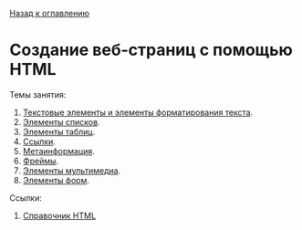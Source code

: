[Назад к оглавлению](https://github.com/Vladislav-Lyuminarskiy/Web-course)

# Создание веб-страниц с помощью HTML

Темы занятия:
1. [Текстовые элементы и элементы форматирования текста](https://github.com/Vladislav-Lyuminarskiy/Web-course/tree/master/02-HTML-2/01-text).
2. [Элементы списков](https://github.com/Vladislav-Lyuminarskiy/Web-course/tree/master/02-HTML-2/02-lists).
3. [Элементы таблиц](https://github.com/Vladislav-Lyuminarskiy/Web-course/tree/master/02-HTML-2/03-tables).
4. [Ссылки](https://github.com/Vladislav-Lyuminarskiy/Web-course/tree/master/02-HTML-2/04-links).
5. [Метаинформация](https://github.com/Vladislav-Lyuminarskiy/Web-course/tree/master/02-HTML-2/05-meta).
6. [Фреймы](https://github.com/Vladislav-Lyuminarskiy/Web-course/tree/master/02-HTML-2/06-frames).
7. [Элементы мультимедиа](https://github.com/Vladislav-Lyuminarskiy/Web-course/tree/master/02-HTML-2/07-multimedia).
8. [Элементы форм](https://github.com/Vladislav-Lyuminarskiy/Web-course/tree/master/02-HTML-2/08-forms).

Ссылки:
1. [Справочник HTML](https://webref.ru/html)